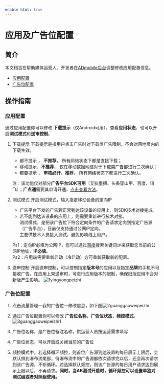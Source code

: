 ```yaml
---
enable html: true
---
```

# 应用及广告位配置

## 简介

本文档旨在帮助媒体运营人、开发者在[ADmobile后台](https://app.admobile.top)调整修改应用配置信息。
  - [应用配置](#应用配置)
  - [广告位配置](#广告位配置)

## 操作指南

### 应用配置

通过应用配置你可以修改 **下载提示**（仅Android可用），查看**应用状态**，也可以开启**测试模式**和**送审控制**。

1. 下载提示
  下载提示是指用户点击广告时对下载类广告限制，不会对落地页内的下载生效。
    - 都不提示 ， **不推荐**， 所有网络状态下都是直接下载；
    - 移动提示，**不推荐**， 仅在移动数据网络对于下载类广告都进行二次确认；
    - 都要提示 ， **审核必开，推荐**， 所有网络状态下都进行二次确认。

    注：该功能仅对部分**广告平台SDK可用**（艾狄墨搏、头条穿山甲、百度、讯飞）；**广点通**需要其申请开通，[点击查看方法](../3QA/3-GDTQA.md)。
2. 测试模式
 开启测试模式，输入指定移动设备的定向IP
   
    - 广告平台下发的广告若正常到达该设备的应用上，则SDK技术对接完成。
    - 若不能到达该设备的应用上，则需要重新进行技术对接。<br>
    测试模式，是把该广告位下符合定向条件的广告请求定向到指定广告源（广告平台），目前仅支持通过公网IP定向。<br>
        主要供技术人员接入测试，避免影响线上用户。
       
   
   Ps1：定向IP必填为公网IP，您可以通过[百度](https://www.baidu.com/s?ie=utf-8&wd=ip)搜索关键词`IP`来获取您当前的公网IP地址，**IP必填**。<br>
   Ps2：应用端需要重新启动（冷启动）方可重新获取新的配置。
 
3. 送审控制
开启送审控制，可以控制指定**版本号**的应用以及指定**品牌**的手机不可接收广告。在应用上架送审时，可进行应用版本的限制，确保旧版应用不会对新版产生影响。
![1yingyongpeizhi](../images/3.0/1yingyongpeizhi.png)

### 广告位配置
1. 点击流量管理—我的广告位—修改信息，如下图![2guanggaoweipeizhi](../images/3.0/2guanggaoweipeizhi.png)


2. 通过广告位配置你可以修改 **广告位名称**，**广告位状态**，**频控模式**。![3guanggaoweipeizhi1](../images/3.0/3guanggaoweipeizhi1.png)

3. 广告位名称，是广告位备注名称，供运营人员按运营需求填写<br>
4. 广告位状态，可以开启或关闭当前的广告位<br>
5. 频控模式中，若选择循环频控，则首位广告源到达设置的每日展示上限后，会默认排到瀑布流尾部，待瀑布流中的广告源都依次请求完以后，还会再次请求到该广告源，不断循环。若选择默认频控，则该广告源的每日用户请求达到展示上限以后，不再请求。**同时，当AB测试开启时，循环频控可以设置单独对测试组或者对照组使用。**

